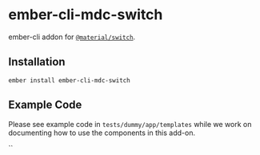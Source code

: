 ember-cli-mdc-switch
======================

ember-cli addon for [`@material/switch`](https://github.com/material-components/material-components-web/tree/master/packages/mdc-switch).

Installation
------------

    ember install ember-cli-mdc-switch
    
Example Code
---------------

Please see example code in `tests/dummy/app/templates` while we work on documenting how to 
use the components in this add-on.

``